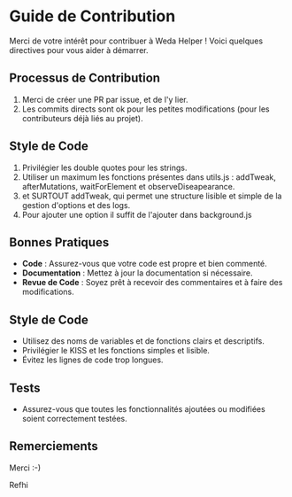 # Guide de Contribution

Merci de votre intérêt pour contribuer à Weda Helper ! Voici quelques directives pour vous aider à démarrer.

## Processus de Contribution

1. Merci de créer une PR par issue, et de l'y lier.
2. Les commits directs sont ok pour les petites modifications (pour les contributeurs déjà liés au projet).

## Style de Code

1. Privilégier les double quotes pour les strings.
2. Utiliser un maximum les fonctions présentes dans utils.js : addTweak, afterMutations, waitForElement et observeDiseapearance.
3. et SURTOUT addTweak, qui permet une structure lisible et simple de la gestion d'options et des logs.
4. Pour ajouter une option il suffit de l'ajouter dans background.js

## Bonnes Pratiques

- **Code** : Assurez-vous que votre code est propre et bien commenté.
- **Documentation** : Mettez à jour la documentation si nécessaire.
- **Revue de Code** : Soyez prêt à recevoir des commentaires et à faire des modifications.

## Style de Code

- Utilisez des noms de variables et de fonctions clairs et descriptifs.
- Privilégier le KISS et les fonctions simples et lisible.
- Évitez les lignes de code trop longues.


## Tests

- Assurez-vous que toutes les fonctionnalités ajoutées ou modifiées soient correctement testées.

## Remerciements

Merci :-)

Refhi